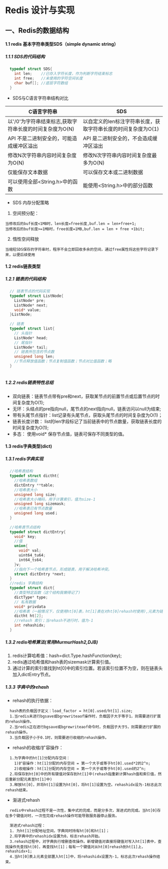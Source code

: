 # Redis 设计与实现


## 一、Redis的数据结构
#### 1.1 redis 基本字符串类型SDS（simple dynamic string）
##### 1.1.1 SDS的代码结构
``` C
  typedef struct SDS{
    int len;    //已存入字符长度，作为判断字符结束标志
    int free;   //未使用的字符空间长度
    char buf[]; //底层字符数组
  }
```

* SDS与C语言字符串结构对比

| C语言字符串 | SDS |
| --------- | --------- |
| 以'/0'为字符串结束标志,获取字符串长度的时间复杂度为O(N) | 以自定义的len标注字符串长度，获取字符串长度的时间复杂度为O(1) |
| API 不是二进制安全的，可能造成缓冲区溢出 | API 是二进制安全的，不会造成缓冲区溢出 |
| 修改N次字符串内容时间复杂度为O(N) | 修改N次字符串内容时间复杂度最多为O(N) |
| 仅能保存文本数据 | 可以保存文本或二进制数据 |
| 可以使用全部<String.h>中的函数 | 能使用<String.h>中的部分函数 |

* SDS 内存分配策略
1. 空间预分配：
  ```
  当修改后的buf长度<1MB时，len长度=free长度,buf.len = len+free+1;
  当修改后的buf长度>=1MB时，free长度=1MB,buf.len = len + free +1bit;
  ```
2. 惰性空间释放
  ```
  当缩短SDS保存的字符串时，程序不会立即回收多余的空间，通过free属性将这些字符记录下来，以便后续使用
  ```
  
#### 1.2 redis链表类型
##### 1.2.1 链表的代码结构

``` C
  // 链表节点的代码实现
  typedef struct ListNode{
    ListNode* pre;
    ListNode* next;
    void* value;
  }ListNode;
  
  // 链表
  typedef struct list{
    // 头指针
    ListNode* head;
    // 尾指针
    ListNode* tail;
    // 链表所包含的节点数
    unsigned long len;
    //节点释放值函数；节点复制值函数；节点对比值函数；略
  }
  
```
##### 1.2.2 redis链表特性总结
* 双向链表：链表节点带有pre和next，获取某节点的前置节点或后置节点的时间复杂度为O(1);
* 无环：头结点的pre指向null，尾节点的next指向null，链表访问以null为结束;
* 带有头尾节点指针：list记录有头尾节点，获取头尾节点的时间复杂度为O(1)；
* 链表长度计数： list的len字段标记了当前链表中的节点数量，获取链表长度的时间复杂度为O(1);
* 多态： 使用void* 保存节点值，链表可保存不同类型的值。

#### 1.3 redis字典类型(dict)
##### 1.3.1 redis字典实现
``` C
  //哈希表结构
  typedef struct dictht{
    //哈希表数组
    dictEntry **table;
    //哈希表大小
    unsigned long size;
    //哈希表大小掩码，用于计算索引，值为size-1
    unsigned long sizemask;
    //哈希表已有节点数量
    unsigned long used；
  }
  
  //哈希表节点结构
  typedef struct dictEntry{
    void* key;
    //值
    union{
      void* val;
      uint64_tu64;
      int64_ts64;
    }v;
    //指向下一个哈希表节点，形成链表，用于解决哈希冲突。
    struct dictEntry *next;
  }
  //redis 字典结构
  typedef struct dict{
    //类型特定函数（这个结构我懒得记了)
    dictType* type;
    // 私有数据
    void* privdata
    //哈希表（一般情况下，仅使用ht[0]表，ht[1]表在对ht[0]rehash时使用),元素为链表
    dictht ht[2];
    //rehash 索引；当rehash不进行时，值为-1
    int rehashidx;
  }
```
##### 1.3.2 redis哈希算法(常用MurmurHash2,DJB)
1. redis计算哈希值：hash=dict.Type.hashFunction(key);
2. redis通过哈希值和hash表的sizemask计算索引值。
3. 通过计算的索引值找到ht[0]中的索引位置。若该索引位置不为空，则在链表头加入dictEntry节点。
##### 1.3.3 字典中的rehash
* rehash的执行依据：
```
  hash表的负载因子定义：load_factor = ht[0].used/ht[1].size;
  1.当redis未进行bgsave或bgrewriteaof操作时，负载因子大于等于1，则需要进行扩展的rehash操作。
  2.当redis正在进行bgsave或bgrewriteaof命令时，负载因子大于5，则需要进行扩展的rehash操作。
  3.当负载因子小于0.1时，则需要进行收缩的rehash操作。
```
* rehash的收缩/扩容操作：
```
  1.为字典中的ht[1]分配内存空间：
    1)扩容操作：ht[1]分配的内存空间 = 第一个大于或等于ht[0].used*2的2^n;
    2)收缩操作：ht[1]分配的内存空间 = 第一个大于或等于ht[0].used的2^n;
  2.将保存到ht[0]中的所有键值对保存到ht[1]中(rehash指重新计算hash值和索引值，然后重新分配元素至ht[1]中)
  3.释放ht[0]，并将ht[1]设置为ht[0]，将ht[1]设置为空。rehashidx设为-1标志此次rehash结束。
```
* 渐进式rehash
```
  redis中rehash过程不是一次性，集中式的完成，而是分多次，渐进式的完成。当ht[0]存在多个键值对时，一次性完成rehash操作可能导致服务器停止服务。
  
  渐进式rehash过程：
  1. 为ht[1]分配地址空间，字典同时持有ht[0]和ht[1]；
  2.将字典中的rehashidx设置为0，标志rehash开始。
  3.rehash过程中，对字典执行增删查改操作。新增键值对直接将键值对写入ht[1]表中，查找操作先查找ht[0]，再查找ht[1]；每有一个键值对从ht[0]rehash到ht[1]上，rehashidx+1;
  4.当ht[0]表上元素全部置入ht[1]中，将rehashidx设置为-1，标志此次rehash操作结束。
```
